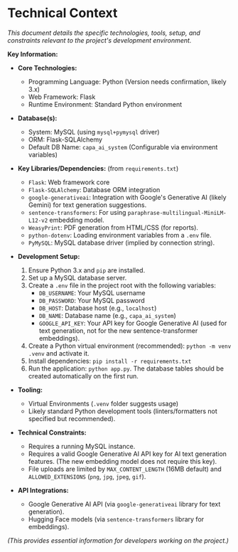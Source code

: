 # Technical Context

*This document details the specific technologies, tools, setup, and constraints relevant to the project's development environment.*

**Key Information:**

*   **Core Technologies:**
    *   Programming Language: Python (Version needs confirmation, likely 3.x)
    *   Web Framework: Flask
    *   Runtime Environment: Standard Python environment

*   **Database(s):**
    *   System: MySQL (using `mysql+pymysql` driver)
    *   ORM: Flask-SQLAlchemy
    *   Default DB Name: `capa_ai_system` (Configurable via environment variables)

*   **Key Libraries/Dependencies:** (from `requirements.txt`)
    *   `Flask`: Web framework core
    *   `Flask-SQLAlchemy`: Database ORM integration
    *   `google-generativeai`: Integration with Google's Generative AI (likely Gemini) for text generation suggestions.
    *   `sentence-transformers`: For using `paraphrase-multilingual-MiniLM-L12-v2` embedding model.
    *   `WeasyPrint`: PDF generation from HTML/CSS (for reports).
    *   `python-dotenv`: Loading environment variables from a `.env` file.
    *   `PyMySQL`: MySQL database driver (implied by connection string).

*   **Development Setup:**
    1.  Ensure Python 3.x and `pip` are installed.
    2.  Set up a MySQL database server.
    3.  Create a `.env` file in the project root with the following variables:
        *   `DB_USERNAME`: Your MySQL username
        *   `DB_PASSWORD`: Your MySQL password
        *   `DB_HOST`: Database host (e.g., `localhost`)
        *   `DB_NAME`: Database name (e.g., `capa_ai_system`)
        *   `GOOGLE_API_KEY`: Your API key for Google Generative AI (used for text generation, not for the new sentence-transformer embeddings).
    4.  Create a Python virtual environment (recommended): `python -m venv .venv` and activate it.
    5.  Install dependencies: `pip install -r requirements.txt`
    6.  Run the application: `python app.py`. The database tables should be created automatically on the first run.

*   **Tooling:**
    *   Virtual Environments (`.venv` folder suggests usage)
    *   Likely standard Python development tools (linters/formatters not specified but recommended).

*   **Technical Constraints:**
    *   Requires a running MySQL instance.
    *   Requires a valid Google Generative AI API key for AI text generation features. (The new embedding model does not require this key).
    *   File uploads are limited by `MAX_CONTENT_LENGTH` (16MB default) and `ALLOWED_EXTENSIONS` (`png`, `jpg`, `jpeg`, `gif`).

*   **API Integrations:**
    *   Google Generative AI API (via `google-generativeai` library for text generation).
    *   Hugging Face models (via `sentence-transformers` library for embeddings).

*(This provides essential information for developers working on the project.)*
